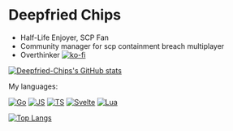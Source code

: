 # Deepfried Chips

- Half-Life Enjoyer, SCP Fan
- Community manager for scp containment breach multiplayer
- Overthinker
[![ko-fi](https://ko-fi.com/img/githubbutton_sm.svg)](https://ko-fi.com/D1D8E6XPY)

[![Deepfried-Chips's GitHub stats](https://github-readme-stats.vercel.app/api?username=Deepfried-Chips&count_private=true&show_icons=true&theme=github_dark)](https://github.com/Deepfried-Chips/)

My languages:

[![Go](https://img.shields.io/badge/Go-000000?logo=Go&style=flat-square)](https://github.com/Deepfried-Chips)
[![JS](https://img.shields.io/badge/JS-000000?logo=Javascript&style=flat-square)](https://github.com/Deepfried-Chips)
[![TS](https://img.shields.io/badge/TS-000000?logo=Typescript&style=flat-square)](https://github.com/Deepfried-Chips)
[![Svelte](https://img.shields.io/badge/Svelte-000000?logo=Svelte&style=flat-square)](https://github.com/Deepfried-Chips)
[![Lua](https://img.shields.io/badge/Lua-000000?logo=Lua&style=flat-square)](https://github.com/Deepfried-Chips)

[![Top Langs](https://github-readme-stats.vercel.app/api/top-langs/?username=Deepfried-Chips&show_icons=true&theme=github_dark&count_private=true)](https://github.com/Deepfried-Chips/)
